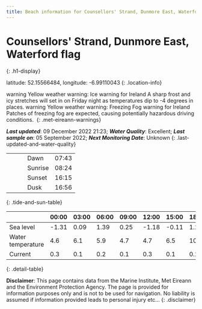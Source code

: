 ```yaml
---
title: Beach information for Counsellors' Strand, Dunmore East, Waterford
---
```

# Counsellors' Strand, Dunmore East, Waterford <span class="material-icons blue-flag" alt="This a Blue Flag beach">flag</span>
{: .h1-display}

latitude: 52.15566484, longitude: -6.99110043
{: .location-info}

<span class="material-icons yellow-warning">warning</span>&nbsp;Yellow weather warning: Ice warning for Ireland A sharp frost and icy stretches will set in on Friday night as temperatures dip to -4 degrees in places.&nbsp;<span class="material-icons yellow-warning">warning</span>&nbsp;Yellow weather warning: Freezing Fog warning for Ireland Patches of freezing fog are expected, causing potentially hazardous driving conditions.&nbsp;
{: .met-eireann-warnings}

___Last updated___: 09 December 2022 21:23; ___Water Quality___: Excellent;
___Last sample on___: 05 September 2022; ___Next Monitoring Date___: Unknown
{: .last-updated-and-water-quality}

|   |   |   |   |   |
|---|---|---|---|---|
|   |   |   | Dawn  | 07:43 |
|   |   |   | Sunrise  | 08:24 |
|   |   |   | Sunset  | 16:15 |
|   |   |   | Dusk  | 16:56 |
{: .tide-and-sun-table}

<div></div>

| | 00:00 | 03:00 | 06:00 | 09:00 | 12:00 | 15:00 | 18:00 | 21:00 |
|---|---|---|---|---|---|---|---|---|
| Sea level | -1.31 | 0.09 | 1.39 | 0.25| -1.18 | -0.11 | 1.25 | 0.27 |
| Water temperature | 4.6 | 6.1 | 5.9 | 4.7 | 4.7 | 6.5 | 10.6 | 10.9 |
| Current | 0.3 | 0.1 | 0.2 | 0.1 | 0.3| 0.1 | 0.2 | 0.2 |
{: .detail-table}

__Disclaimer__: This page contains data from the Marine Institute,
Met Eireann and the Environment Protection Agency. The page is provided for
information purposes only and is not to be used for navigation. No liability
is assumed if information provided leads to personal injury etc...
{: .disclaimer}